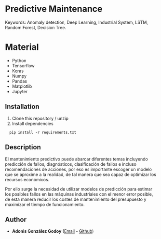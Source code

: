 # Predictive Maintenance

Keywords: Anomaly detection, Deep Learning, Industrial System, LSTM, Random Forest, Decision Tree.

# Material

- Python
- Tensorflow
- Keras
- Numpy
- Pandas
- Matplotlib
- Jupyter

## Installation

1. Clone this repository / unzip
2. Install dependencies
 ```
   pip install -r requirements.txt
 ```
## Description

<div markdown=1 style="text-align: justify-all"> 
El mantenimiento predictivo puede abarcar diferentes temas incluyendo predicción de fallos, diagnósticos, clasificación 
de fallos e incluso recomendaciones de acciones, por eso es importante escoger un modelo que se aproxime a la realidad, 
de tal manera que sea capaz de optimizar los recursos económicos. 


Por ello surge la necesidad de utilizar modelos de predicción para estimar los posibles fallos en las máquinas 
industriales con el menor error posible, de esta manera reducir los costes de mantenimiento del presupuesto y maximizar 
el tiempo de funcionamiento.
</div>

## Author
* **Adonis González Godoy** ([Email](adions025@gmail.com) - [Github](https://github.com/adions025))


